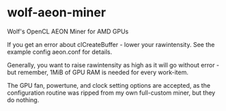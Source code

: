 # wolf-aeon-miner
Wolf's OpenCL AEON Miner for AMD GPUs

If you get an error about clCreateBuffer - lower your rawintensity. See the example config aeon.conf for details.

Generally, you want to raise rawintensity as high as it will go without error - but remember, 1MiB of GPU RAM is needed for every work-item.

The GPU fan, powertune, and clock setting options are accepted, as the configuration routine was ripped from my own full-custom miner, but they do nothing.
